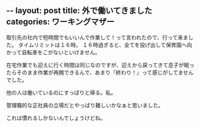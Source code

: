 --
layout: post
title: 外で働いてきました
categories: ワーキングマザー
--

取引先の社内で短時間でもいいんで作業して！って言われたので、行って来ました。
タイムリミットは１６時。
１６時過ぎると、全てを投げ出して保育園へ向かって自転車をこがないといけません。

在宅作業でも迎えに行く時間は同じなのですが、迎えから戻ってきて息子が眠ったらそのまま作業が再開できるんで、あまり『終わり！』って感じがしてませんでした。

他の人は働いているのにすっぱりと帰る。私。

管理職的な正社員の立場だとやっぱり難しいかなぁと思いました。

これは慣れるしかないんでしょうけどね。
